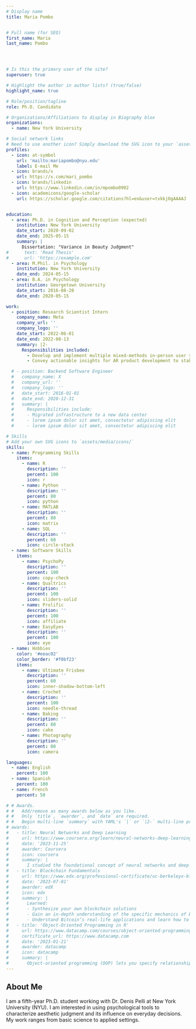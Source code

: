 ```yaml
---
# Display name
title: Maria Pombo


# Full name (for SEO)
first_name: Maria
last_name: Pombo




# Is this the primary user of the site?
superuser: true

# Highlight the author in author lists? (true/false)
highlight_name: true

# Role/position/tagline
role: Ph.D. Candidate

# Organizations/Affiliations to display in Biography blox
organizations:
  - name: New York University

# Social network links
# Need to use another icon? Simply download the SVG icon to your `assets/media/icons/` folder.
profiles:
  - icon: at-symbol
    url: 'mailto:mariapombo@nyu.edu'
    label: E-mail Me
  - icon: brands/x
    url: https://x.com/mari_pombo
  - icon: brands/linkedin
    url: https://www.linkedin.com/in/mpombo0902
  - icon: academicons/google-scholar
    url: https://scholar.google.com/citations?hl=en&user=txkkj0gAAAAJ


education:
  - area: Ph.D. in Cognition and Perception (expected)
    institution: New York University
    date_start: 2020-09-02
    date_end: 2025-05-15
    summary: |
      Dissertation: "Variance in Beauty Judgment"
#      text: 'Read Thesis'
#      url: 'https://example.com'
  - area: M.Phil. in Psychology
    institution: New York University
    date_end: 2024-05-15
  - area: B.A. in Psychology
    institution: Georgetown University
    date_start: 2016-08-20
    date_end: 2020-05-15

work:
  - position: Research Scientist Intern
    company_name: Meta
    company_url: ''
    company_logo: ''
    date_start: 2022-06-01
    date_end: 2022-08-13
    summary: |2-
      Responsibilities included:
        - Develop and implement multiple mixed-methods in-person user studies to examine the aesthetic preferences of 50 participants in collaboration with a cross-functional team. 
        - Convey actionable insights for AR product development to stakeholders through a final report and presentation.

  # - position: Backend Software Engineer
  #   company_name: X
  #   company_url: ''
  #   company_logo: ''
  #   date_start: 2016-01-01
  #   date_end: 2020-12-31
  #   summary: |
  #     Responsibilities include:
  #     - Migrated infrastructure to a new data center
  #     - lorem ipsum dolor sit amet, consectetur adipiscing elit
  #     - lorem ipsum dolor sit amet, consectetur adipiscing elit

# Skills
# Add your own SVG icons to `assets/media/icons/`
skills:
  - name: Programming Skills
    items:
      - name: R
        description: ''
        percent: 100
        icon: r
      - name: Python
        description: ''
        percent: 80
        icon: python
      - name: MATLAB
        description: ''
        percent: 80
        icon: matrix
      - name: SQL
        description: ''
        percent: 60
        icon: circle-stack
  - name: Software Skills
    items:
      - name: PsychoPy
        description: ''
        percent: 100
        icon: copy-check
      - name: Qualtrics
        description: ''
        percent: 100
        icon: sliders-solid
      - name: Prolific
        description: ''
        percent: 100
        icon: affiliate
      - name: EasyEyes
        description: ''
        percent: 100
        icon: eye
  - name: Hobbies
    color: '#eeac02'
    color_border: '#f0bf23'
    items:
      - name: Ultimate Frisbee
        description: ''
        percent: 60
        icon: inner-shadow-bottom-left
      - name: Crochet
        description: ''
        percent: 100
        icon: needle-thread
      - name: Baking
        description: ''
        percent: 80
        icon: cake
      - name: Photography
        description: ''
        percent: 80
        icon: camera

languages:
  - name: English
    percent: 100
  - name: Spanish
    percent: 100
  - name: French
    percent: 50

# # Awards.
# #   Add/remove as many awards below as you like.
# #   Only `title`, `awarder`, and `date` are required.
# #   Begin multi-line `summary` with YAML's `|` or `|2-` multi-line prefix and indent 2 spaces below.
# awards:
#   - title: Neural Networks and Deep Learning
#     url: https://www.coursera.org/learn/neural-networks-deep-learning
#     date: '2023-11-25'
#     awarder: Coursera
#     icon: coursera
#     summary: |
#       I studied the foundational concept of neural networks and deep learning. By the end, I was familiar with the significant technological trends driving the rise of deep learning; build, train, and apply fully connected deep neural networks; implement efficient (vectorized) neural networks; identify key parameters in a neural network’s architecture; and apply deep learning to your own applications.
#   - title: Blockchain Fundamentals
#     url: https://www.edx.org/professional-certificate/uc-berkeleyx-blockchain-fundamentals
#     date: '2023-07-01'
#     awarder: edX
#     icon: edx
#     summary: |
#       Learned:
#       - Synthesize your own blockchain solutions
#       - Gain an in-depth understanding of the specific mechanics of Bitcoin
#       - Understand Bitcoin’s real-life applications and learn how to attack and destroy Bitcoin, Ethereum, smart contracts and Dapps, and alternatives to Bitcoin’s Proof-of-Work consensus algorithm
#   - title: 'Object-Oriented Programming in R'
#     url: https://www.datacamp.com/courses/object-oriented-programming-with-s3-and-r6-in-r
#     certificate_url: https://www.datacamp.com
#     date: '2023-01-21'
#     awarder: datacamp
#     icon: datacamp
#     summary: |
#       Object-oriented programming (OOP) lets you specify relationships between functions and the objects that they can act on, helping you manage complexity in your code. This is an intermediate level course, providing an introduction to OOP, using the S3 and R6 systems. S3 is a great day-to-day R programming tool that simplifies some of the functions that you write. R6 is especially useful for industry-specific analyses, working with web APIs, and building GUIs.
---
```


## About Me

I am a fifth-year Ph.D. student working with Dr. Denis Pelli at New York University (NYU). I am interested in using psychological tools to characterize aesthetic judgment and its influence on everyday decisions. My work ranges from basic science to applied settings. 
